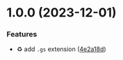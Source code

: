 # 1.0.0 (2023-12-01)


### Features

* :recycle: add `.gs` extension ([4e2a18d](https://github.com/useinsider/eslint-config/commit/4e2a18da1492dabf6910cdbc67c0a43d93a57f60))
